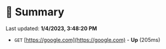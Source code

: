 # 📖 Summary
Last updated: **1/4/2023, 3:48:20 PM**

- `GET` [https://google.com](https://google.com) - **Up** (205ms)
